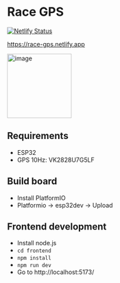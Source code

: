 # Race GPS

[![Netlify Status](https://api.netlify.com/api/v1/badges/427640b1-496f-4691-a2be-fb90ec9e0255/deploy-status)](https://app.netlify.com/sites/race-gps/deploys)

https://race-gps.netlify.app

<img width="150" alt="image" src="https://github.com/lukaszradziak/race-gps/assets/1611323/a931eb5f-34a2-4251-b80a-c3a56677c4cb">

## Requirements

* ESP32
* GPS 10Hz: VK2828U7G5LF

## Build board

* Install PlatformIO
* Platformio -> esp32dev -> Upload

## Frontend development

* Install node.js
* `cd frontend`
* `npm install`
* `npm run dev`
* Go to http://localhost:5173/
